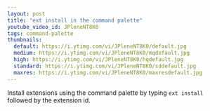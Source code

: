 ```yaml
---
layout: post
title: "ext install in the command palette"
youtube_video_id: JPleneNT8K0
tags: command-palette
thumbnails:
  default: https://i.ytimg.com/vi/JPleneNT8K0/default.jpg
  medium: https://i.ytimg.com/vi/JPleneNT8K0/mqdefault.jpg
  high: https://i.ytimg.com/vi/JPleneNT8K0/hqdefault.jpg
  standard: https://i.ytimg.com/vi/JPleneNT8K0/sddefault.jpg
  maxres: https://i.ytimg.com/vi/JPleneNT8K0/maxresdefault.jpg
---
```


Install extensions using the command palette by typing `ext install` followed by the extension id.
